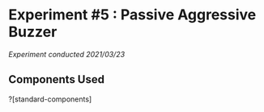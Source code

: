 # Experiment #5 : Passive Aggressive Buzzer
*Experiment conducted 2021/03/23*

## Components Used

?[standard-components]
